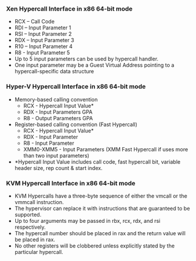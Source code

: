 ### Xen Hypercall Interface in x86 64-bit mode
* RCX – Call Code
* RDI – Input Parameter 1
* RSI – Input Parameter 2
* RDX – Input Parameter 3
* R10 – Input Parameter 4
* R8 - Input Parameter 5
* Up to 5 input parameters can be used by hypercall handler.
* One input parameter may be a Guest Virtual Address pointing to a hypercall-specific data structure

### Hyper-V Hypercall Interface in x86 64-bit mode
* Memory-based calling convention
    - RCX - Hypercall Input Value*
    - RDX - Input Parameters GPA
    - R8 - Output Parameters GPA
* Register-based calling convention (Fast Hypercall)
    - RCX - Hypercall Input Value*
    - RDX - Input Parameter
    - R8 - Input Parameter
    - XMM0-XMM5 - Input Parameters (XMM Fast Hypercall if uses more than two input parameters)
* *Hypercall Input Value includes call code, fast hypercall bit, variable header size, rep count & start index.


### KVM Hypercall Interface in x86 64-bit mode
* KVM Hypercalls have a three-byte sequence of either the vmcall or the vmmcall instruction.
* The hypervisor can replace it with instructions that are guaranteed to be supported.
* Up to four arguments may be passed in rbx, rcx, rdx, and rsi respectively.
* The hypercall number should be placed in rax and the return value will be placed in rax.
* No other registers will be clobbered unless explicitly stated by the particular hypercall.